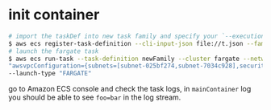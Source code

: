 # init container 

```bash
# import the taskDef into new task family and specify your `--execution-role-arn`
$ aws ecs register-task-definition --cli-input-json file://t.json --family newFamily --execution-role-arn arn:aws:iam::903779448426:role/ecsTaskExecutionRole
# launch the fargate task
$ aws ecs run-task --task-definition newFamily --cluster fargate --network-configuration \
"awsvpcConfiguration={subnets=[subnet-025bf274,subnet-7034c928],securityGroups=[sg-01d3cd65],assignPublicIp=ENABLED}" \
--launch-type "FARGATE"
```
go to Amazon ECS console and check the task logs, in `mainContainer` log you should be able to see `foo=bar` in the log stream.